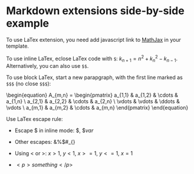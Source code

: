 # Markdown extensions side-by-side example

To use LaTex extension, you need add javascript
link to [MathJax](http://www.mathjax.org/) in
your template.

To use inline LaTex, eclose LaTex code with `$`:
$k_{n+1} = n^2 + k_n^2 - k_{n-1}$. Alternatively,
you can also use `$$`.

To use block LaTex, start a new parapgraph, with
the first line marked as `$$$` (no close `$$$`):

\begin{equation}
A_{m,n} =
 \begin{pmatrix}
  a_{1,1} & a_{1,2} & \cdots & a_{1,n} \\
  a_{2,1} & a_{2,2} & \cdots & a_{2,n} \\
  \vdots  & \vdots  & \ddots & \vdots  \\
  a_{m,1} & a_{m,2} & \cdots & a_{m,n}
 \end{pmatrix}
\end{equation}

Use LaTex escape rule:

* Escape $ in inline mode: $\$$, $\$var$

* Other escapes: $\& \% \$ \# \_ \{ \}$

* Using < or >: $x > 1$, $y < 1$, $x >= 1$,
$y <= 1$, $x = 1$

* $<p>something</p>$



